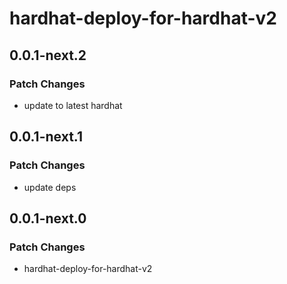 # hardhat-deploy-for-hardhat-v2

## 0.0.1-next.2

### Patch Changes

- update to latest hardhat

## 0.0.1-next.1

### Patch Changes

- update deps

## 0.0.1-next.0

### Patch Changes

- hardhat-deploy-for-hardhat-v2
